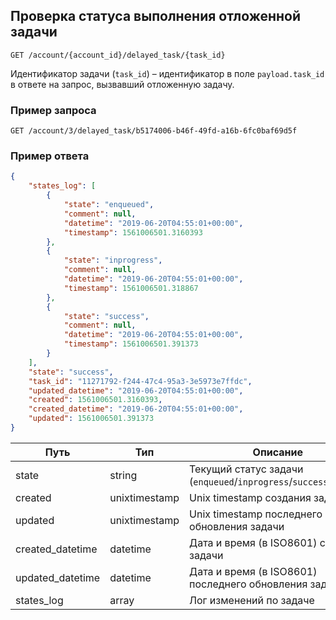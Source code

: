 ## Проверка статуса выполнения отложенной задачи

`GET /account/{account_id}/delayed_task/{task_id}`

Идентификатор задачи (`task_id`) – идентификатор в поле `payload.task_id` в ответе на запрос, вызвавший отложенную задачу.

### Пример запроса

`GET /account/3/delayed_task/b5174006-b46f-49fd-a16b-6fc0baf69d5f`

### Пример ответа

```json
{
    "states_log": [
        {
            "state": "enqueued",
            "comment": null,
            "datetime": "2019-06-20T04:55:01+00:00",
            "timestamp": 1561006501.3160393
        },
        {
            "state": "inprogress",
            "comment": null,
            "datetime": "2019-06-20T04:55:01+00:00",
            "timestamp": 1561006501.318867
        },
        {
            "state": "success",
            "comment": null,
            "datetime": "2019-06-20T04:55:01+00:00",
            "timestamp": 1561006501.391373
        }
    ],
    "state": "success",
    "task_id": "11271792-f244-47c4-95a3-3e5973e7ffdc",
    "updated_datetime": "2019-06-20T04:55:01+00:00",
    "created": 1561006501.3160393,
    "created_datetime": "2019-06-20T04:55:01+00:00",
    "updated": 1561006501.391373
}
```


Путь | Тип | Описание
---- | --- | --------
state | string | Текущий статус задачи (`enqueued`/`inprogress`/`success`/`failed`) 
created | unixtimestamp | Unix timestamp создания задачи
updated | unixtimestamp | Unix timestamp последнего обновления задачи
created_datetime | datetime | Дата и время (в ISO8601) создания задачи
updated_datetime | datetime | Дата и время (в ISO8601) последнего обновления задачи
states_log | array | Лог изменений по задаче
